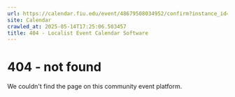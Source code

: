 ```yaml
---
url: https://calendar.fiu.edu/event/48679508034952/confirm?instance_id=48679508035977&return=https%3A%2F%2Fcalendar.fiu.edu%2F
site: Calendar
crawled_at: 2025-05-14T17:25:06.503457
title: 404 - Localist Event Calendar Software
---
```


# 404 - not found
We couldn't find the page on this community event platform.
